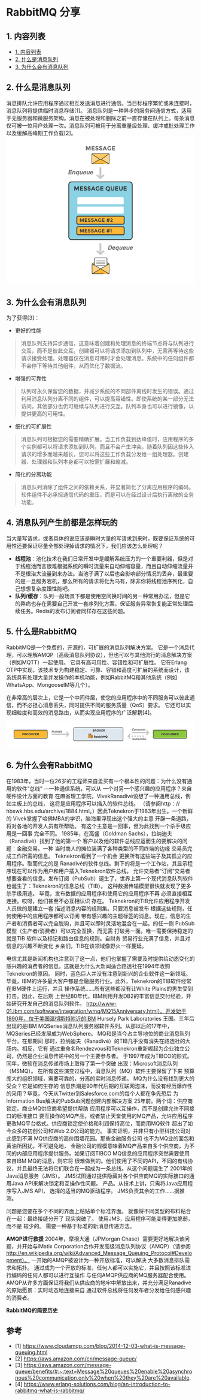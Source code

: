 # RabbitMQ 分享

## 1. 内容列表
- [1. 内容列表](#1-内容列表)
- [2. 什么是消息队列](#2-什么是消息队列)
- [3. 为什么会有消息队列](#3-为什么要有消息队列)

## 2. 什么是消息队列
消息排队允许应用程序通过相互发送消息进行通信。当目标程序繁忙或未连接时，消息队列将提供临时消息存储[1]。
消息队列是一种异步的服务间通信方式，适用于无服务器和微服务架构。消息在被处理和删除之前一直存储在队列上。每条消息仅可被一位用户处理一次。消息队列可被用于分离重量级处理、缓冲或批处理工作以及缓解高峰期工作负载[2]。
![message queue](https://github.com/meiyingqishi/Images/blob/main/message-queue-small.png)

## 3. 为什么会有消息队列
为了获得[3]：
- 更好的性能
> 消息队列支持异步通信，这意味着创建和处理消息的终端节点将与队列进行交互，而不是彼此交互。创建器可以将请求添加到队列中，无需再等待这些请求接受处理。处理器仅在消息可用时才会处理消息。系统中的任何组件都不会停下等待其他组件，从而优化了数据流。

- 增强的可靠性
> 队列可永久保留您的数据，并减少系统的不同部件离线时发生的错误。通过利用消息队列分离不同的组件，可以提高容错性。即使系统的某一部分无法访问，其他部分也仍可继续与队列进行交互。队列本身也可以进行镜像，以提供更高的可用性。

- 细化的可扩展性
> 消息队列可根据您的需要精确扩展。当工作负载到达峰值时，应用程序的多个实例都可以将请求添加到队列，而且不会产生冲突。随着队列因这些传入请求的增多而越来越长，您可以将这些工作负载分发给一组处理器。创建器、处理器和队列本身都可以按需扩展和缩减。

- 简化的分离功能
> 消息队列消除了组件之间的依赖关系，并显著简化了分离应用程序的编码。软件组件不必承担通信代码的重压，而是可以在经过设计后执行离散的业务功能。

## 4. 消息队列产生前都是怎样玩的
当大量写请求，或者具体的说应该是瞬时大量的写请求到来时，既要保证系统的可用性还要保证尽量全部处理掉请求的情况下，我们应该怎么处理呢？
- **线程池**：池化技术在我们日常开发中是缓解系统压力的一个重要利器，但是对于线程池而言很难根据系统的瞬时流量来自动伸缩容量，而且自动伸缩流量并不是根治大流量到来办法。当池子满了以后也会影响部分情况的丢弃，最重要的是一旦服务宕机，那么所有的请求将化为乌有，除非你将线程池序列化，自己想想复杂度跟性能吧。
- **队列/缓存**：队列一般场景下都是使用空间换时间的另一种常用办法，但是它的弊病也存在需要自己开发一套序列化方案，保证服务异常恢复能正常处理后续任务。Redis的发布订阅者同样存在这些问题。

## 5. 什么是RabbitMQ
RabbitMQ是一个免费的，开源的，可扩展的消息队列解决方案。 它是一个消息代理，可以理解AMQP（高级消息队列协议），但也可以与其他流行的消息解决方案（例如MQTT）一起使用。 它具有高可用性、容错性和可扩展性。 它在Erlang OTP中实现，该技术专为构建稳定、可靠、容错和高度可扩展的系统而设计，该系统具有处理大量并发操作的本机功能，例如RabbitMQ和其他系统（例如WhatsApp、MongooseIM等几个）。

在非常高的层次上，它是一个中间件层，使您的应用程序中的不同服务可以彼此通信，而不必担心消息丢失，同时提供不同的服务质量（QoS）要求。 它还可以实现细粒度和高效的消息路由，从而实现应用程序的广泛解耦[4]。

![rabbitmq flow](https://github.com/meiyingqishi/Images/blob/main/workflow-rabbitmq.png)

## 6. 为什么会有RabbitMQ
在1983年，当时一位26岁的工程师来自孟买有一个根本性的问题：为什么没有通用的软件“总线” —一种通信系统，可以从
一个对另一个感兴趣的应用程序？来自硬件设计方面的教育
在麻省理工学院，VivekRanadivé设想了一种通用总线，例如主板上的总线，
这将是应用程序可以插入的软件总线。 （请参阅http：//
hbswk.hbs.edu/archive/1884.html。）因此Teknekron于1983年出生。一个新鲜的
Vivek掌握了哈佛MBA的学识，脑海里浮现出这个强大的主意
开辟一条道路，将对各地的开发人员有所帮助。
 有这个主意是一回事，但为此找到一个杀手级应用是一回事
完全不同。 1985年，在高盛（Goldman Sachs），拉纳迪夫（Ranadivé）找到了他的第一个
客户以及他的软件总线应运而生的要解决的问题：金融交易。一种
当时商人的摊位装满了各种类型的不同终端的边缘
交易员完成工作所需的信息。 Teknekron看到了一个机会
更换所有这些端子及其孤立的应用程序。取而代之的是
Ranadivé的软件总线。剩下的将是一个工作站，其显示程序现在可以作为用户和用户插入Teknekron软件总线。
允许交易者“订阅”交易者想要查看的信息。发布订阅（PubSub）诞生了，世界上第一个现代消息队列软件也诞生了：Teknekron的信息总线（TIB）。
 这种数据传输模型很快就发现了更多杀手级用途。
毕竟，发布数据的应用程序和使用它的应用程序不再
必须直接相互连接。哎呀，他们甚至不必互相认识
存在。 Teknekron的TIB允许应用程序开发人员做的是建立一套
描述消息内容的规则集。只要消息被发布
根据这些规则，任何使用中的应用程序都可以订阅
带有感兴趣的主题标签的消息。现在，信息的生产者和消费者可以完全脱钩，并且可以即时灵活地混合在一起。的任一侧
PubSub模型（生产者/消费者）可以完全互换，而无需
打破另一面。唯一需要保持稳定的就是TIB
软件以及标记和路由信息的规则。自财务
贸易行业充满了信息，并且对信息的兴趣不断变化
乡亲们，TIB在该领域像野火一样蔓延。

电信尤其是新闻机构也注意到了这一点，他们也掌握了需要及时提供给动态变化的感兴趣的消费者的信息。这就是为什么大新闻适合路透社在1994年收购Teknekron的原因。
 同时，蓝色巨人并没有注意到新兴的企业软件这一新领域。毕竟，IBM的许多最大客户都是金融服务行业。此外，Teknekron的TIB软件经常在IBM硬件上运行，并且
操作系统……所有这些都没有让White Plains的男生受到打击。因此，在后期
上世纪80年代，IBM利用开发DB2的丰富信息交付经验，开始研究开发自己的消息队列软件。
http://www-01.ibm.com/software/integration/wmq/MQ15Anniversary.html）。开发始于1990年，位于美国温彻斯特附近的IBM Hursely Park Laboratories
王国。三年后出现的是IBM MQSeries消息队列服务器软件系列。从那以后的17年中，MQSeries已经发展成为WebSphere。
MQ和是当今占主导地位的商业消息队列平台。在那期间
那时，拉纳迪夫（Ranadivé）的TIB几乎没有消失在路透社的大肠内。相反，它有
通过重命名Rendezvous和Teknekron重新崛起为企业独立公司，仍然是企业消息传递中的另一个主要参与者。
于1997年成为TIBCO的形式。同年，微软在消息传递市场上取得了第一个突破
出现：Microsoft消息队列（MSMQ）。
 在所有这些演变过程中，消息队列（MQ）软件主要保留了下来
预算庞大的组织领域，需要可靠的，分离的实时消息传递。 MQ为什么没有找到更大的受众？它是如何生存的
信息热潮是90年代后期的互联网泡沫，而没有经历爆炸性的采用？毕竟，今天从Twitter到Salesforce.com的每个人都在争先恐后
为Information Bus解决的PubSub问题创建内部解决方案
25年前。两个词：供应商锁定。商业MQ供应商希望提供帮助
应用程序可以互操作，而不是创建允许不同接口的标准接口
要互操作的MQ产品，或者禁止天堂使用的MQ产品，允许应用程序更改MQ平台格式。供应商锁定使价格和利润保持高位，而商用MQ软件
超出了如今众多的初创公司和Web 2.0公司的能力。
 事实证明，并非只有小型科技公司对此感到不满
MQ供应商的高价围墙花园。那些金融服务公司
也不为MQ业的面包和黄油所困扰。不可避免地，
金融公司的规模意味着MQ产品来自多个供应商，为不同的内部应用程序提供服务。如果订阅TIBCO MQ信息的应用程序突然需要使用来自IBM MQ的消息，则它将
很难做到的。他们使用了不同的API，不同的有线协议，并且最终无法将它们联合在一起成为一条总线。从这个问题诞生了
2001年的Java消息服务（JMS）。 JMS试图通过提供隐藏对各个供应商MQ的实际接口的通用Java API来解决锁定和互操作性问题。
产品。从技术上讲，只需将Java应用程序写入JMS API，
选择的适当的MQ驱动程序。 JMS负责其余的工作……据推测。

问题是您要在多个不同的界面上粘贴单个标准界面。 就像将不同类型的布料粘合在一起：最终接缝分开了
现实突破了。 使用JMS，应用程序可能变得更加脆弱，而不是
较少的。 需要一种基于标准的新消息传递方法。

**AMQP进行救援**
2004年，摩根大通（JPMorgan Chase）需要更好地解决该问题，并开始与iMatix Corporation合作开发高级消息队列协议（AMQP）（请参阅
http://en.wikipedia.org/wiki/Advanced_Message_Queuing_Protocol#Development）。
一开始的AMQP被设计为一种开放标准，可以解决
大多数消息排队需求和拓扑。 通过成为一个开放的标准，任何人都可以实施它，并且按照该标准进行编码的任何人都可以进行互操作
与任何AMQP供应商的MQ服务器配合使用。
  AMQP从许多方面保证将我们从供应商的地牢中解放出来，并充分满足Ranadivé的原始愿景：实时动态地连接来自
通过软件总线将任何发布者分发给任何感兴趣的消费者。

**RabbitMQ的简要历史**


## 参考
* [1] https://www.cloudamqp.com/blog/2014-12-03-what-is-message-queuing.html
* [2] https://aws.amazon.com/cn/message-queue/
* [3] https://aws.amazon.com/message-queue/benefits/#:~:text=Message%20queues%20enable%20asynchronous%20communication,only%20when%20they%20are%20available.
* [4] https://www.erlang-solutions.com/blog/an-introduction-to-rabbitmq-what-is-rabbitmq/
